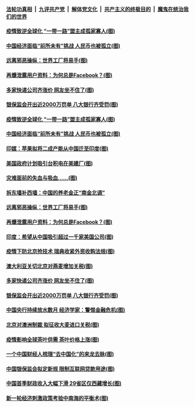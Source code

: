 

####  [法轮功真相](../../../../basic/blob/master/README.md?t=05112232) &nbsp;|&nbsp; [九评共产党](../../../../9ping.md/blob/master/README.md?t=05112232) &nbsp;|&nbsp; [解体党文化](../../../../jtdwh.md/blob/master/README.md?t=05112232)  &nbsp;|&nbsp; [共产主义的终极目的](../../../../gczydzjmd.md/blob/master/README.md?t=05112232) &nbsp;|&nbsp; [魔鬼在统治我们的世界](../../../../mgztzwmdsj.md/blob/master/README.md?t=05112232) 

#### [疫情致逆全球化 “一带一路”盟主成孤家寡人(图)](../pages/p5/932913.md?t=05112232) 

#### [中国经济面临“前所未有”挑战 人民币也被孤立(图)](../pages/p5/932894.md?t=05112232) 

#### [远离邪恶操纵：世界工厂将易手(图)](../pages/p5/932851.md?t=05112232) 

#### [再爆泄露用户资料：为何总是Facebook？(图)](../pages/p5/932838.md?t=05112232) 

#### [多家快递公司齐涨价 网友坐不住了(图)](../pages/p5/932818.md?t=05112232) 

#### [银保监会开出近2000万罚单 八大银行齐受罚(图)](../pages/p5/932814.md?t=05112232) 

#### [疫情致逆全球化 “一带一路”盟主成孤家寡人(图)](../pages/p5/932913.md?t=05112232) 

#### [中国经济面临“前所未有”挑战 人民币也被孤立(图)](../pages/p5/932894.md?t=05112232) 

#### [印媒：苹果拟将二成产能从中国迁至印度(图)](../pages/p5/932903.md?t=05112232) 

#### [美国政府计划吸引台积电在美建厂(图)](../pages/p5/932885.md?t=05112232) 

#### [灾难面前的失血与吸血……(图)](../pages/p5/932839.md?t=05112232) 

#### [拆东墙补西墙：中国的养老金正“南金北调”](../pages/p5/932842.md?t=05112232) 

#### [远离邪恶操纵：世界工厂将易手(图)](../pages/p5/932851.md?t=05112232) 

#### [再爆泄露用户资料：为何总是Facebook？(图)](../pages/p5/932838.md?t=05112232) 

#### [印度：希望从中国吸引超过一千家美国公司(图)](../pages/p5/932840.md?t=05112232) 

#### [疫情下防北京抢技术 瑞典收紧外资收购法规(图)](../pages/p5/932845.md?t=05112232) 

#### [澳大利亚关切北京对燕麦增加关税(图)](../pages/p5/932841.md?t=05112232) 

#### [多家快递公司齐涨价 网友坐不住了(图)](../pages/p5/932818.md?t=05112232) 

#### [银保监会开出近2000万罚单 八大银行齐受罚(图)](../pages/p5/932814.md?t=05112232) 

#### [中国央行持续放水数月 经济学家：警惕金融危机(图)](../pages/p5/932801.md?t=05112232) 

#### [北京对澳洲制裁 拟征收大麦进口关税(图)](../pages/p5/932810.md?t=05112232) 

#### [疫情影响全球茶叶供需 茶叶价格上涨(图)](../pages/p5/932805.md?t=05112232) 

#### [一个中国财经人梳理“去中国化”的来龙去脉(图)](../pages/p5/932718.md?t=05112232) 

#### [中国银保监会拟定新规 限制互联网贷款用途(图)](../pages/p5/932743.md?t=05112232) 

#### [中国首季财政收入大幅下滑 29省区仅西藏增长(图)](../pages/p5/932741.md?t=05112232) 

#### [新一轮经济刺激政策考验中南海的平衡术(图)](../pages/p5/932728.md?t=05112232) 

